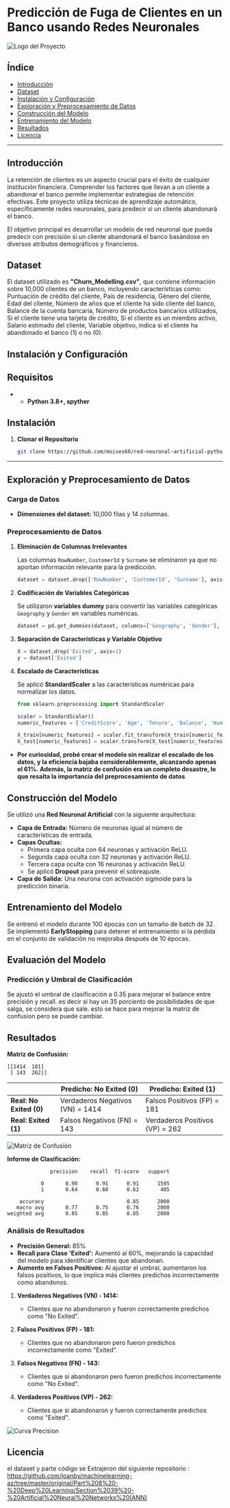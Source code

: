 # Predicción de Fuga de Clientes en un Banco usando Redes Neuronales
![Logo del Proyecto](assets/banco.png)
## Índice

- [Introducción](#introducción)
- [Dataset](#dataset)
- [Instalación y Configuración](#instalación-y-configuración)
- [Exploración y Preprocesamiento de Datos](#exploración-y-preprocesamiento-de-datos)
- [Construcción del Modelo](#construcción-del-modelo)
- [Entrenamiento del Modelo](#entrenamiento-del-modelo)
- [Resultados](#resultados)
- [Licencia](#licencia)

---

## Introducción

La retención de clientes es un aspecto crucial para el éxito de cualquier institución financiera. Comprender los factores que llevan a un cliente a abandonar el banco permite implementar estrategias de retención efectivas. Este proyecto utiliza técnicas de aprendizaje automático, específicamente redes neuronales, para predecir si un cliente abandonará el banco.

El objetivo principal es desarrollar un modelo de red neuronal que pueda predecir con precisión si un cliente abandonará el banco basándose en diversos atributos demográficos y financieros.

## Dataset

El dataset utilizado es **"Churn_Modelling.csv"**, que contiene información sobre 10,000 clientes de un banco, incluyendo características como:
Puntuación de crédito del cliente, País de residencia, Género del cliente, Edad del cliente, Número de años que el cliente ha sido cliente del banco, Balance de la cuenta bancaria, Número de productos bancarios utilizados, Si el cliente tiene una tarjeta de crédito, Si el cliente es un miembro activo, Salario estimado del cliente, Variable objetivo, indica si el cliente ha abandonado el banco (1) o no (0).

## Instalación y Configuración

## Requisitos

- - **Python 3.8+, spyther**


## Instalación

1. **Clonar el Repositorio**
   ```bash
   git clone https://github.com/moises60/red-neuronal-artificial-python.git
   ```
---

## Exploración y Preprocesamiento de Datos

### Carga de Datos
- **Dimensiones del dataset:** 10,000 filas y 14 columnas.

### Preprocesamiento de Datos

1. **Eliminación de Columnas Irrelevantes**

   Las columnas `RowNumber`, `CustomerId` y `Surname` se eliminaron ya que no aportan información relevante para la predicción.

   ```python
   dataset = dataset.drop(['RowNumber', 'CustomerId', 'Surname'], axis=1)
   ```

2. **Codificación de Variables Categóricas**

   Se utilizaron **variables dummy** para convertir las variables categóricas `Geography` y `Gender` en variables numéricas.

   ```python
   dataset = pd.get_dummies(dataset, columns=['Geography', 'Gender'], drop_first=True)
   ```

3. **Separación de Características y Variable Objetivo**

   ```python
   X = dataset.drop('Exited', axis=1)
   y = dataset['Exited']
   ```

4. **Escalado de Características**

   Se aplicó **StandardScaler** a las características numéricas para normalizar los datos.

   ```python
   from sklearn.preprocessing import StandardScaler

   scaler = StandardScaler()
   numeric_features = ['CreditScore', 'Age', 'Tenure', 'Balance', 'NumOfProducts', 'EstimatedSalary']

   X_train[numeric_features] = scaler.fit_transform(X_train[numeric_features])
   X_test[numeric_features] = scaler.transform(X_test[numeric_features])
   ```
- **Por curiosidad, probé crear el modelo sin realizar el escalado de los datos, y la eficiencia bajaba considerablemente, alcanzando apenas el 61%. Además, la matriz de confusión era un completo desastre, lo que resalta la importancia del preprocesamiento de datos**
## Construcción del Modelo

Se utilizó una **Red Neuronal Artificial** con la siguiente arquitectura:

- **Capa de Entrada:** Número de neuronas igual al número de características de entrada.
- **Capas Ocultas:**
  - Primera capa oculta con 64 neuronas y activación ReLU.
  - Segunda capa oculta con 32 neuronas y activación ReLU.
  - Tercera capa oculta con 16 neuronas y activación ReLU.
  - Se aplicó **Dropout** para prevenir el sobreajuste.
- **Capa de Salida:** Una neurona con activación sigmoide para la predicción binaria.


## Entrenamiento del Modelo

Se entrenó el modelo durante 100 épocas con un tamaño de batch de 32. Se implementó **EarlyStopping** para detener el entrenamiento si la pérdida en el conjunto de validación no mejoraba después de 10 épocas.

## Evaluación del Modelo

### Predicción y Umbral de Clasificación

Se ajustó el umbral de clasificación a 0.35 para mejorar el balance entre precisión y recall. es decir si hay un 35 porciento de posibilidades de que salga, se considera que sale. esto se hace para mejorar la matriz de confusion pero se puede cambiar. 

## Resultados

**Matriz de Confusión:**

```
[[1414  181]
 [ 143  262]]
```
|                    | **Predicho: No Exited (0)** | **Predicho: Exited (1)** |
|--------------------|-----------------------------|--------------------------|
| **Real: No Exited (0)** | Verdaderos Negativos (VN) = 1414       | Falsos Positivos (FP) = 181          |
| **Real: Exited (1)**    | Falsos Negativos (FN) = 143        | Verdaderos Positivos (VP) = 262      |

![Matriz de Confusión](assets/matriz_confusion.png)

**Informe de Clasificación:**

```
              precision    recall  f1-score   support

           0       0.90      0.91      0.91      1595
           1       0.64      0.60      0.62       405

    accuracy                           0.85      2000
   macro avg       0.77      0.75      0.76      2000
weighted avg       0.85      0.85      0.85      2000
```

### Análisis de Resultados

- **Precisión General:** 85%
- **Recall para Clase 'Exited':** Aumentó al 60%, mejorando la capacidad del modelo para identificar clientes que abandonan.
- **Aumento en Falsos Positivos:** Al ajustar el umbral, aumentaron los falsos positivos, lo que implica más clientes predichos incorrectamente como abandonos.

1. **Verdaderos Negativos (VN) - 1414:**
   - Clientes que no abandonaron y fueron correctamente predichos como "No Exited".
   
2. **Falsos Positivos (FP) - 181:**
   - Clientes que no abandonaron pero fueron predichos incorrectamente como "Exited".
   
3. **Falsos Negativos (FN) - 143:**
   - Clientes que sí abandonaron pero fueron predichos incorrectamente como "No Exited".
   
4. **Verdaderos Positivos (VP) - 262:**
   - Clientes que sí abandonaron y fueron correctamente predichos como "Exited".
  
   
![Curva Precision](assets/curva_precision.png)

## Licencia
el dataset y parte código se Extrajeron del siguiente repositorio : https://github.com/joanby/machinelearning-az/tree/master/original/Part%208%20-%20Deep%20Learning/Section%2039%20-%20Artificial%20Neural%20Networks%20(ANN) 


